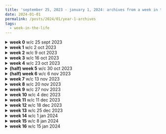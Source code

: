 ```yaml
---
title: 'september 25, 2023 - january 1, 2024: archives from a week in the life'
date: 2024-01-01
permalink: /posts/2024/01/year-1-archives
tags:
  - week-in-the-life
---
```


<details>
  <summary><b>week 0</b> w/c 25 sept 2023</summary>
  <ul>
  <li>created reading journal</li>
  <li>reviewed guidance documents for postgraduates and doctoral students from department and Clinical School</li>
  <li>introduced myself to supervisory team</li>  
  <li>met future colleagues over drinks</li>
  </ul>
  <hr>
<!------->
<div style="margin-left:1em">
<b>home</b> the cinematic orchestra 
<audio height = "1em" controls>
  <source src = "../audio/home-rph.mp3" type = "audio/mpeg">
</audio>
<br>
<br>
<!------->
<b>绒花 (trans. "velvet flower") </b> hán hóng
<audio height = "1em" controls>
  <source src = "../audio/rong-hua-rph.mp3" type = "audio/mpeg">
</audio>
<br>
<br>
<!------->
<b>खो गये हम कहाँ (trans. "where are we lost") </b> jasleen royal and prateek kuhad
<audio height = "1em" controls>
  <source src = "../audio/kghk-rph.mp3" type = "audio/mpeg">
</audio>
<br>
<br>
<!------->
<b>कसूर (trans. "fault")</b> prateek kuhad
<audio height = "1em" controls>
  <source src = "../audio/kasoor-rph.mp3" type = "audio/mpeg">
</audio>
<br>
<br>
<!-------> 
<b>she used to be mine</b> sara bareilles
<audio height = "1em" controls>
  <source src = "../audio/she-used-to-be-mine-rph.mp3" type = "audio/mpeg">
</audio>
</div>
<!------->  
<hr>
</details>

<details>
  <summary><b>week 1</b> w/c 2 oct 2023</summary>
  <ul>
  <li>wrote ~1500 (really bad) words for my thesis</li>
  <li>shared my ideas with senior research staff and public engagement managers in the Unit</li>
  <li>began a scoping review in preparation for a nascent paper</li>
  </ul>
  <hr>
<!------->
no piano this week! I was recovering from fresher's flu.
<!------->  
<hr>
</details>

<details>
  <summary><b>week 2</b> w/c 9 oct 2023</summary>
  <ul>
  <li>brainstormed thesis structure</li>
  <li>drafted protocols for potential systematic reviews</li>
  <li>outlined background and discussion for nascent paper</li>
  <li>wrote a ggplot2 coding hack</li>
  <li>designed a public engagement activity</li>
  </ul>
  <hr>
<!------->
<div style="margin-left:1em">
<b>improvisations</b> on gregory alan isakov songs
<audio height = "1em" controls>
  <source src = "../audio/gai-rph.mp3" type = "audio/mpeg">
</audio>
</div>
<!------->  
<hr>
</details>

<details>
  <summary><b>week 3</b> w/c 16 oct 2023</summary>
  <ul>
  <li>liaised with colleagues to motivate collaboration and prevent research overlap </li>
  <li>designed a systematic search protocol</li>
  <li>drafted research proposals for data access</li>
  <li>structured my first-year report</li>
  </ul>
  <hr>
<!------->
<div style="margin-left:1em">
<b>be the song</b> foy vance
<audio height = "1em" controls>
  <source src = "../audio/be-the-song-rph.mp3" type = "audio/mpeg">
</audio>
</div>
<!------->  
<hr>
</details>

<details>
  <summary><b>week 4</b> w/c 23 oct 2023</summary>
  <ul>
  <li>drafted a PROSPERO systematic review registration</li>
  <li>contributed to an ongoing trial paper</li>
  <li>taught myself about mediation analysis</li>
  </ul>
  <hr>
<!-------> 
<div style="margin-left:1em">
<b>medley</b> from jonathan larson's "tick tick boom"
<audio height = "1em" controls>
  <source src = "../audio/ttb-medley-rph.mp3" type = "audio/mpeg">
</audio>
</div>
<br>
<br>
<!------->
<div style="margin-left:1em">
<b>my favourite things</b> after brad mehldau's improvisation after rodgers and hammerstein's "the sound of music"
<audio height = "1em" controls>
  <source src = "../audio/fav-rph.mp3" type = "audio/mpeg">
</audio>
</div>
<!------->  
<hr>
</details>

<details>
  <summary><b>(half) week 5</b> w/c 30 oct 2023</summary>
  <ul>
  <li>gathered evidence for a potential feasibility study</li>
  <li>installed new hardware and referencing tools</li>
  <li>made a gantt chart for my systematic review and found another reviewer</li>
  </ul>
  <hr>
<!-------> 
piano audio was corrupt this week, sorry!
<!-------> 
  <hr>
  </details>

<details>
  <summary><b>(half) week 6</b> w/c 6 nov 2023</summary>
  <ul>
  <li>submitted PROSPERO registration document</li>
  <li>designed systematic review screening and data extraction forms</li>
  <li>continued learning about mediation analysis</li>
  </ul>
  <hr>
<!------->
<div style="margin-left:1em">
<b>improvisations</b> on iron & wine songs
<audio height = "1em" controls>
  <source src = "../audio/iron-and-wine-rph.mp3" type = "audio/mpeg">
</audio>
</div>
<!------->  
<hr>
</details>

<details>
  <summary><b>week 7</b> w/c 13 nov 2023</summary>
  <ul>
  <li>presented my ideas to research team leads (and discarded some, an expected result)</li>
  <li>published my systematic review protocol (well, PROSPERO did)</li>
  <li>attended a methods course run by my alma mater</li>
  <li>revised a study protocol for an upcoming project</li>
  </ul>
  <hr>
<!------->
<div style="margin-left:1em">
<b>improvisations</b> on damien rice songs
<audio height = "1em" controls>
  <source src = "../audio/damien-rice-rph.mp3" type = "audio/mpeg">
</audio>
</div>
<!------->  
<hr>
</details>

<details>
  <summary><b>week 8</b> w/c 20 nov 2023</summary>
  <ul>
  <li>designed tables and figures for new paper</li>
  <li>screened records for systematic review</li>
  <li>engaged with seminar on donor and recipient health</li>
  </ul>
  <hr>
<!------->
<div style="margin-left:1em">
<b>improvisations</b> on prateek kuhad songs
<audio height = "1em" controls>
  <source src = "../audio/pk-rph.mp3" type = "audio/mpeg">
</audio>
</div>
<!------->  
<hr>
</details>

<details>
  <summary><b>week 9</b> w/c 27 nov 2023</summary>
  <ul>
  <li>read about machine learning methods</li>
  <li>prepared for systematic review full text screening</li>
  <li>compiled pros and cons of measuring a biological construct for future studies</li>
  <li>drafted statistical analysis plan for upcoming work</li>
  <li>continued editing text and tables/figures for trial paper</li>
  </ul>
  <hr>
<!------->
<div style="margin-left:1em">
<b>improvisations</b> on christmas carols
<audio height = "1em" controls>
  <source src = "../audio/xmas-rph.mp3" type = "audio/mpeg">
</audio>
</div>
<br>
<br>
<!------->
<div style="margin-left:1em">
<b>winter song</b> ingrid michaelson and sara bareilles
<audio height = "1em" controls>
  <source src = "../audio/winter-song-rph.mp3" type = "audio/mpeg">
</audio>
</div>
<!------->  
<hr>
</details>

<details>
  <summary><b>week 10</b> w/c 4 dec 2023</summary>
  <ul>
  <li>read about applications of machine learning methods</li>
  <li>screened full texts for systematic review</li>
  <li>began data extraction for systematic review</li>
  <li>prepared slides on project proposals so far</li>
  </ul>
  <hr>
<!------->
<div style="margin-left:1em">
<b>better place</b> rachel platten
<audio height = "1em" controls>
  <source src = "../audio/better-place-rph.mp3" type = "audio/mpeg">
</audio>
</div>
<br>
<br>
<!------->  
<div style="margin-left:1em">
<b>make you feel my love</b> adele/bob dylan
<audio height = "1em" controls>
  <source src = "../audio/make-you-feel-my-love-rph.mp3" type = "audio/mpeg">
</audio>
</div>
<br>
<br>
<!------->  
<div style="margin-left:1em">
<b>one more light</b> linkin park
<audio height = "1em" controls>
  <source src = "../audio/one-more-light-rph.mp3" type = "audio/mpeg">
</audio>
</div>
<!------->  
<hr>
</details>


<details>
  <summary><b>week 11</b> w/c 11 dec 2023</summary>
  <ul>
  <li>begun data extraction for systematic review</li>
  <li>begun applying for EDI grant</li>
  <li>developed rationale for possible machine learning study</li>
  <li>iterated tables and figures for trial paper</li>
  </ul>
  <hr>
<!------->
<div style="margin-left:1em">
<b>somewhere only we know</b> keane
<audio height = "1em" controls>
  <source src = "../audio/sowk-rph.mp3" type = "audio/mpeg">
</audio>
</div>
<br>
<br>
<!------->  
<div style="margin-left:1em">
<b>improvisations</b> on auld lang syne
<audio height = "1em" controls>
  <source src = "../audio/auls-rph.mp3" type = "audio/mpeg">
</audio>
</div>
<!------->  
<hr>
</details>

<details>
  <summary><b>week 12</b> w/c 18 dec 2023</summary>
  <ul>
  <li>assessed quality of studies for systematic review</li>
  <li>drafted background and ratione for systematic review</li>
  <li>extracted outcome counts for additional studies for systematic review</li>
  <li>revised tables and text for trial paper</li>
  </ul>
  <hr>
<!------->
<div style="margin-left:1em">
<b>northern sky</b> nick drake
<audio height = "1em" controls>
  <source src = "../audio/northern-sky-rph.mp3" type = "audio/mpeg">
</audio>
</div>
<br>
<br>
<!------->  
<div style="margin-left:1em">
<b>walls</b> tom petty
<audio height = "1em" controls>
  <source src = "../audio/walls-rph.mp3" type = "audio/mpeg">
</audio>
</div>
<br>
<br>
<!-------> 
<div style="margin-left:1em">
<b>"this is us" theme</b> siddhartha khosla
<audio height = "1em" controls>
  <source src = "../audio/this-is-us-rph.mp3" type = "audio/mpeg">
</audio>
</div>
<!------->  
<hr>
</details>

<details>
  <summary><b>week 13</b> w/c 25 dec 2023</summary>
  <ul>
  <li>completed data extraction for systematic review</li>
  <li>devised strategy for meta-analysis</li>
  <li>wrote up review methods</li>
  <li>learned/re-learned about missing data handling</li>
  </ul>
  <hr>
<!------->
<div style="margin-left:1em">
<b>it ain't over</b> foy vance
<audio height = "1em" controls>
  <source src = "../audio/it-aint-over-rph.mp3" type = "audio/mpeg">
</audio>
</div>
<br>
<br>
<!------->  
<div style="margin-left:1em">
<b>rivers and roads</b> the head and the heart
<audio height = "1em" controls>
  <source src = "../audio/rivers-and-roads-rph.mp3" type = "audio/mpeg">
</audio>
</div>
<!------->  
<hr>
</details>

<details>
  <summary><b>week 14</b> w/c 1 jan 2024</summary>
  <ul>
  <li>continued drafting review methods</li>
  <li>learned about dose-response meta-analysis</li>
  <li>produced descriptive table for review</li>
  <li>wrote up mediation analysis methods</li>
  </ul>
  <hr>
<!------->
<div style="margin-left:1em">
<b>wildfire</b> seafret
<audio height = "1em" controls>
  <source src = "../audio/wildfire-rph.mp3" type = "audio/mpeg">
</audio>
</div>
<br>
<br>
<!------->  
<div style="margin-left:1em">
<b>about sophie</b> keaton henson
<audio height = "1em" controls>
  <source src = "../audio/about-sophie-rph.mp3" type = "audio/mpeg">
</audio>
</div>
<br>
<br>
<!-------> 
<div style="margin-left:1em">
<b>something in the orange</b> zach bryan
<audio height = "1em" controls>
  <source src = "../audio/smth-in-the-orange-rph.mp3" type = "audio/mpeg">
</audio>
</div>
<!------->  
<hr>
</details>

<details>
  <summary><b>week 15</b> w/c 8 jan 2024</summary>
  <ul>
  <li>continued drafting review methods</li>
  <li>perused a handful of completed theses</li>
  <li>pooled study estimates for meta-analysis</li>
  </ul>
  <hr>
<!------->
<div style="margin-left:1em">
<b>cannonball</b> damien rice
<audio height = "1em" controls>
  <source src = "../audio/cannonball-rph.mp3" type = "audio/mpeg">
</audio>
</div>
<br>
<br>
<!------->  
<div style="margin-left:1em">
<b>chasing cars</b> snow patrol
<audio height = "1em" controls>
  <source src = "../audio/chasing-cars-rph.mp3" type = "audio/mpeg">
</audio>
</div>
<!------->  
<hr>
</details>

<details>
  <summary><b>week 16</b> w/c 15 jan 2024</summary>
  <ul>
  <li>see blog</li>
  </ul>
  <hr>
<!------->
<div style="margin-left:1em">
<b>the stable song (again)</b> gregory alan isakov
<audio height = "1em" controls>
  <source src = "../audio/the-stable-song-rph.mp3" type = "audio/mpeg">
</audio>
</div>
<br>
<br>
<!------->  
<div style="margin-left:1em">
<b>guaranteed</b> eddie vedder
<audio height = "1em" controls>
  <source src = "../audio/guaranteed-rph.mp3" type = "audio/mpeg">
</audio>
</div>
<!------->  
<hr>
</details>
